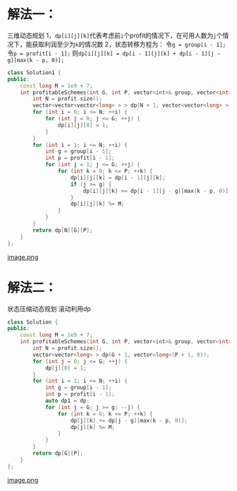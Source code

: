 # 解法一：
三维动态规划
1，`dp[i][j][k]`代表考虑前`i`个profit的情况下，在可用人数为`j`个情况下，能获取利润至少为`k`的情况数
2，状态转移方程为：
令`g = group[i - 1];`
令`p = profit[i - 1];`
则`dp[i][j][k] = dp[i - 1][j][k] + dp[i - 1][j - g][max(k - p, 0)];`

```C++ []
class Solution1 {
public:
    const long M = 1e9 + 7;
    int profitableSchemes(int G, int P, vector<int>& group, vector<int>& profit) {
        int N = profit.size();
        vector<vector<vector<long> > > dp(N + 1, vector<vector<long> >(G + 1, vector<long>(P + 1, 0)));
        for (int i = 0; i <= N; ++i) {
            for (int j = 0; j <= G; ++j) {
                dp[i][j][0] = 1;
            }
        }
        for (int i = 1; i <= N; ++i) {
            int g = group[i - 1];
            int p = profit[i - 1];
            for (int j = 1; j <= G; ++j) {
                for (int k = 0; k <= P; ++k) {
                    dp[i][j][k] = dp[i - 1][j][k];
                    if (j >= g) {
                        dp[i][j][k] += dp[i - 1][j - g][max(k - p, 0)];
                    }
                    dp[i][j][k] %= M;
                }
            }
        }
        return dp[N][G][P];
    }
};
```
 [image.png](https://pic.leetcode-cn.com/a13198e9597f5d6ca1ceab87eb51b4c543405b997cc76191af2f3bdabddd4aa6-image.png)


# 解法二：
状态压缩动态规划
滚动利用dp
```C++ []
class Solution {
public:
    const long M = 1e9 + 7;
    int profitableSchemes(int G, int P, vector<int>& group, vector<int>& profit) {
        int N = profit.size();
        vector<vector<long> > dp(G + 1, vector<long>(P + 1, 0));
        for (int j = 0; j <= G; ++j) {
            dp[j][0] = 1;
        }
        for (int i = 1; i <= N; ++i) {
            int g = group[i - 1];
            int p = profit[i - 1];
            auto dp1 = dp;
            for (int j = G; j >= g; --j) {
                for (int k = 0; k <= P; ++k) {
                    dp[j][k] += dp[j - g][max(k - p, 0)];
                    dp[j][k] %= M;
                }
            }
        }
        return dp[G][P];
    }
};
```

 [image.png](https://pic.leetcode-cn.com/289c2289f31e9f1fca7dadce664be96bc633e1be5add2eef71c5fdbb3cca297f-image.png)
